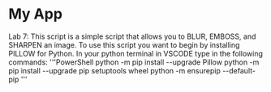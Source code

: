 My App
======

Lab 7:
This script is a simple script that allows you to BLUR, EMBOSS, and SHARPEN an image.
To use this script you want to begin by installing PILLOW for Python.
In your python terminal in VSCODE type in the following commands:
'''PowerShell
python -m pip install --upgrade Pillow
python -m pip install --upgrade pip setuptools wheel
python -m ensurepip --default-pip
'''
